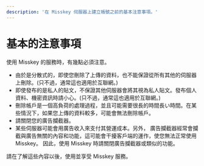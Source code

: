 ```yaml
---
description: '在 Misskey 伺服器上建立帳號之前的基本注意事項。'
---
```


# 基本的注意事項
使用 Misskey 的服務時，有幾點必須注意。

- 由於是分散式的，即使您刪除了上傳的資料，也不能保證從所有其他的伺服器上刪除。(只不過，通常這也適用於互聯網。)
- 即使發布的是私人的貼文，不保證其他伺服器會將其視為私人貼文。發布個人資料、機密資訊時請小心。(只不過，通常這也適用於互聯網。)
- 刪除帳戶是一個高負荷的處理過程，並且可能需要很長的時間長い時間。在某些情況下，如果您上傳的資料較多，可能會無法刪除帳戶。
- 請關閉您的廣告攔截器。
- 某些伺服器可能會用廣告收入來支付其營運成本。另外，
廣告攔截器經常會攔截與廣告無關的內容和功能，這可能會干擾客戶端的運作，使您無法正常使用 Misskey。
因此，使用 Misskey 時請關閉廣告攔截器或類似的功能。

請在了解這些內容以後，使用並享受 Misskey 服務。